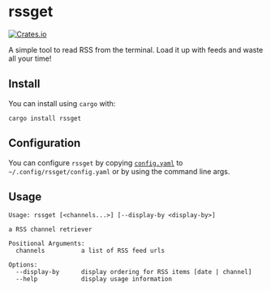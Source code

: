# rssget
[![Crates.io](https://img.shields.io/crates/v/rssget?style=flat-square)](https://crates.io/crates/rssget)

A simple tool to read RSS from the terminal. Load it up with feeds and waste all your time!

## Install
You can install using `cargo` with:

```
cargo install rssget
```

## Configuration
You can configure `rssget` by copying [`config.yaml`](./config.yaml) to `~/.config/rssget/config.yaml` or by using the command line args.

## Usage

```
Usage: rssget [<channels...>] [--display-by <display-by>]

a RSS channel retriever

Positional Arguments:
  channels          a list of RSS feed urls

Options:
  --display-by      display ordering for RSS items [date | channel]
  --help            display usage information
```

